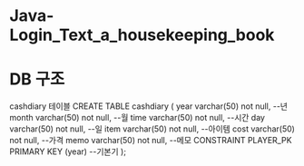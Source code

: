 # Java-Login_Text_a_housekeeping_book
 
# DB 구조
cashdiary 테이블 CREATE TABLE cashdiary ( year varchar(50) not null, --년
month varchar(50) not null, --월
time varchar(50) not null, --시간
day varchar(50) not null, --일
item varchar(50) not null, --아이템
cost varchar(50) not null, --가격
memo varchar(50) not null, --메모
CONSTRAINT PLAYER_PK PRIMARY KEY (year) --기본기
);
